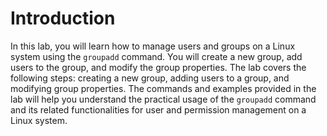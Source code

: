 # Introduction

In this lab, you will learn how to manage users and groups on a Linux system using the `groupadd` command. You will create a new group, add users to the group, and modify the group properties. The lab covers the following steps: creating a new group, adding users to a group, and modifying group properties. The commands and examples provided in the lab will help you understand the practical usage of the `groupadd` command and its related functionalities for user and permission management on a Linux system.
